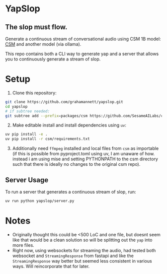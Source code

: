 # YapSlop

## The slop must flow.

Generate a continuous stream of conversational audio using CSM 1B model: [CSM](https://github.com/SesameAILabs/csm) and another model (via ollama).

This repo contains both a CLI way to generate yap and a server that allows you to continuously generate a stream of slop.

# Setup

1. Clone this repository:
```bash
git clone https://github.com/grahamannett/yapslop.git
cd yapslop
# if subtree needed:
git subtree add --prefix=packages/csm https://github.com/SesameAILabs/csm.git main --squash
```


2. Make editable install and install dependencies using `uv`:
```bash
uv pip install -e .
uv pip install -r csm/requirements.txt
```

3. Additionally need `ffmpeg` installed and local files from `csm` as importable (if this is possible from pyproject.toml using uv, I am unaware of how. instead i am using mise and setting PYTHONPATH to the csm directory such that there is ideally no changes to the original csm repo).


## Server Usage

To run a server that generates a continuous stream of slop, run:

```bash
uv run python yapslop/server.py
```

# Notes

- Originally thought this could be <500 LoC and one file, but doesnt seem like that would be a clean solution so will be splitting out the `yap` into more files.
- Right now, using websockets for streaming the audio, had tested both websocket and `StreamingResponse` from fastapi and like the `StreamingResponse` way better but seemed less consistent in various ways.  Will reincorporate that for later.

